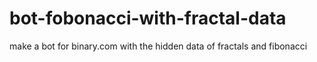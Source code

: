 # bot-fobonacci-with-fractal-data
make a bot for binary.com with the hidden data of fractals and fibonacci
